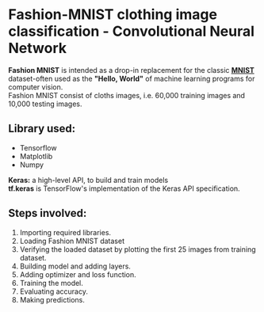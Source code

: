<h1>Fashion-MNIST clothing image classification - Convolutional Neural Network</h1>

<b>Fashion MNIST</b> is intended as a drop-in replacement for the classic <b><a href="https://github.com/rajatvisitme/cnn_mnist" target="_blank"><abbr title="MNIST handwritten digits classification">MNIST</abbr></a></b> dataset-often used as the <b>"Hello, World"</b> of machine learning programs for computer vision.<br/>
Fashion MNIST consist of cloths images, i.e. 60,000 training images and 10,000 testing images.

<h2>Library used:</h2>
<ul>
  <li>Tensorflow</li>
  <li>Matplotlib</li>
  <li>Numpy</li>
</ul>

 <b>Keras:</b> a high-level API, to build and train models<br/>
 <b>tf.keras</b> is TensorFlow's implementation of the Keras API specification.
 
 <h2>Steps involved:</h2>
 
 1. Importing required libraries.
 2. Loading Fashion MNIST dataset
 3. Verifying the loaded dataset by plotting the first 25 images from training dataset.
 3. Building model and adding layers.
 4. Adding optimizer and loss function.
 5. Training the model.
 6. Evaluating accuracy.
 7. Making predictions.
